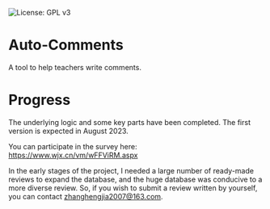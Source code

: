 ![License: GPL v3](https://img.shields.io/badge/License-GPLv3-blue.svg)
# Auto-Comments
A tool to help teachers write comments.


# Progress
The underlying logic and some key parts have been completed. The first version is expected in August 2023.


You can participate in the survey here: https://www.wjx.cn/vm/wFFViRM.aspx 


In the early stages of the project, I needed a large number of ready-made reviews to expand the database, and the huge database was conducive to a more diverse review. So, if you wish to submit a review written by yourself, you can contact zhanghengjia2007@163.com.
